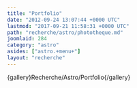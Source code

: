 ```yaml
---
title: "Portfolio"
date: "2012-09-24 13:07:44 +0000 UTC"
lastmod: "2017-09-21 11:58:31 +0000 UTC"
path: "recherche/astro/phototheque.md"
joomlaid: 284
category: "astro"
asides: ["astro.+menu+"]
layout: "recherche"
---
```

{gallery}Recherche/Astro/Portfolio{/gallery}
